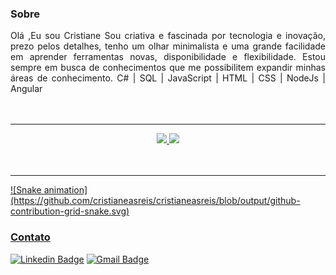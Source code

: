 ### Sobre
<div style="text-align: justify">  
Olá ,Eu sou Cristiane Sou criativa e fascinada por tecnologia e inovação, prezo pelos detalhes, tenho um olhar minimalista e uma grande facilidade em aprender 
ferramentas novas, disponibilidade e flexibilidade. Estou sempre em busca de conhecimentos que me possibilitem expandir minhas áreas de 
conhecimento. C# | SQL | JavaScript | HTML | CSS | NodeJs | Angular 
</div> 
<br>
<br>
<hr>
<div align="center">
  <a href="https://github.com/cristianeasreis">
  <img height="180em" src="https://github-readme-stats.vercel.app/api?username=cristianeasreis&show_icons=true&theme=dracula&include_all_commits=true&count_private=true"/>
  <img height="180em" src="https://github-readme-stats.vercel.app/api/top-langs/?username=cristianeasreis&layout=compact&langs_count=7&theme=dracula"/>
</div>

<br>
<br>
<hr>
![Snake animation](https://github.com/cristianeasreis/cristianeasreis/blob/output/github-contribution-grid-snake.svg)


### Contato
 [![Linkedin Badge](https://img.shields.io/badge/-Cristiane_Araujo-blue?style=flat-square&logo=Linkedin&logoColor=white&link=https://www.linkedin.com/in/cristiane-araujo-souza-dos-reis-4a6b131a3/)](https://www.linkedin.com/in/cristiane-araujo-souza-dos-reis-4a6b131a3/) 
[![Gmail Badge](https://img.shields.io/badge/-cristianeara628@gmail.com-c14438?style=flat-square&logo=email&logoColor=white&link=mailto:cristianeara628@gmail.com)](mailto:cristianeara628@gmail.com)





